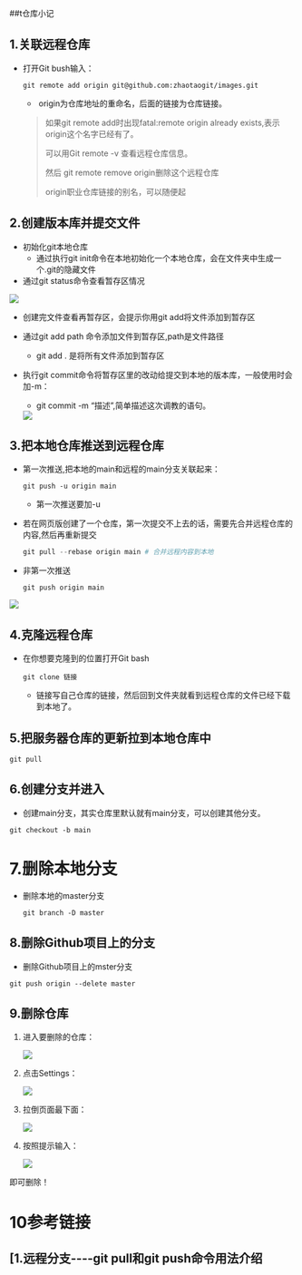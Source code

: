 ##t仓库小记

## 1.关联远程仓库

- 打开Git bush输入：

  ```Git
  git remote add origin git@github.com:zhaotaogit/images.git  
  ```

  - ​	origin为仓库地址的重命名，后面的链接为仓库链接。

  >如果git remote add时出现fatal:remote origin already exists,表示origin这个名字已经有了。
  >
  >可以用Git remote -v 查看远程仓库信息。
  >
  >然后 git remote remove origin删除这个远程仓库
  >
  >origin职业仓库链接的别名，可以随便起

## 2.创建版本库并提交文件

- 初始化git本地仓库	
  - 通过执行git init命令在本地初始化一个本地仓库，会在文件夹中生成一个.git的隐藏文件
- 通过git status命令查看暂存区情况

<img src="https://cdn.jsdelivr.net/gh/zhaotaogit/images/Git%E7%AE%A1%E7%90%86/20210620140151.png"/>

- 创建完文件查看再暂存区，会提示你用git add将文件添加到暂存区

- 通过git add path 命令添加文件到暂存区,path是文件路径

  - git add . 是将所有文件添加到暂存区

- 执行git commit命令将暂存区里的改动给提交到本地的版本库，一般使用时会加-m：

  - git commit -m “描述”,简单描述这次调教的语句。

  <img src="https://cdn.jsdelivr.net/gh/zhaotaogit/images/Git%E7%AE%A1%E7%90%86/git%E6%8E%A8%E9%80%81%E5%92%8C%E4%B8%8A%E4%BC%A0.png"/>



## 3.把本地仓库推送到远程仓库

- 第一次推送,把本地的main和远程的main分支关联起来：

  ```
  git push -u origin main
  ```

  - 第一次推送要加-u


- 若在网页版创建了一个仓库，第一次提交不上去的话，需要先合并远程仓库的内容,然后再重新提交

  ```python
  git pull --rebase origin main	# 合并远程内容到本地
  ```

  

- 非第一次推送

  ```Git
  git push origin main
  ```

<img src="https://cdn.jsdelivr.net/gh/zhaotaogit/images/Git%E7%AE%A1%E7%90%86/%E6%95%88%E6%9E%9C.png"/>

## 4.克隆远程仓库

- 在你想要克隆到的位置打开Git bash

  ```Git
  git clone 链接
  ```

  - 链接写自己仓库的链接，然后回到文件夹就看到远程仓库的文件已经下载到本地了。

## 5.把服务器仓库的更新拉到本地仓库中

```Git
git pull
```

## 6.创建分支并进入

- 创建main分支，其实仓库里默认就有main分支，可以创建其他分支。

```Git
git checkout -b main
```

# 7.删除本地分支

- 删除本地的master分支

  ```Git
  git branch -D master 
  ```

## 8.删除Github项目上的分支

- 删除Github项目上的mster分支

```Git
git push origin --delete master 
```



## 9.删除仓库

1. 进入要删除的仓库：

   <img src="https://cdn.jsdelivr.net/gh/zhaotaogit/images/Git%E7%AE%A1%E7%90%86/20210620135848.png"/>

2. 点击Settings：

   <img src="https://cdn.jsdelivr.net/gh/zhaotaogit/images/Git%E7%AE%A1%E7%90%86/20210620135914.png"/>

3. 拉倒页面最下面：

   <img src="https://cdn.jsdelivr.net/gh/zhaotaogit/images/Git%E7%AE%A1%E7%90%86/20210620135937.png"/>

4. 按照提示输入：

   <img src="https://cdn.jsdelivr.net/gh/zhaotaogit/images/Git%E7%AE%A1%E7%90%86/20210620140006.png"/>

即可删除！



# 10参考链接

## [1.远程分支----git pull和git push命令用法介绍